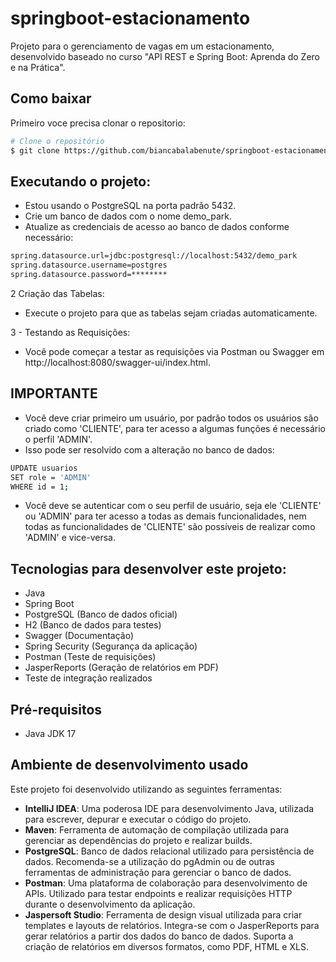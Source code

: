 # springboot-estacionamento
Projeto para o gerenciamento de vagas em um estacionamento, desenvolvido baseado no curso "API REST e Spring Boot: Aprenda do Zero e na Prática".

## Como baixar
Primeiro voce precisa clonar o repositorio:
```bash
# Clone o repositório
$ git clone https://github.com/biancabalabenute/springboot-estacionamento.git
```
## Executando o projeto:
- Estou usando o PostgreSQL na porta padrão 5432.
- Crie um banco de dados com o nome demo_park.
- Atualize as credenciais de acesso ao banco de dados conforme necessário:
```bash
spring.datasource.url=jdbc:postgresql://localhost:5432/demo_park
spring.datasource.username=postgres
spring.datasource.password=********
```
2 Criação das Tabelas:
- Execute o projeto para que as tabelas sejam criadas automaticamente.


3 - Testando as Requisições:
- Você pode começar a testar as requisições via Postman ou Swagger em http://localhost:8080/swagger-ui/index.html.

## IMPORTANTE
- Você deve criar primeiro um usuário, por padrão todos os usuários são criado como 'CLIENTE', para ter acesso a algumas funções é necessário o perfil 'ADMIN'.
- Isso pode ser resolvido com a alteração no banco de dados:
```bash
UPDATE usuarios
SET role = 'ADMIN'
WHERE id = 1;
```
- Você deve se autenticar com o seu perfil de usuário, seja ele 'CLIENTE' ou 'ADMIN' para ter acesso a todas as demais funcionalidades, nem todas as funcionalidades de 'CLIENTE' são possíveis de realizar como 'ADMIN' e vice-versa.

## Tecnologias para desenvolver este projeto:
- Java
- Spring Boot
- PostgreSQL (Banco de dados oficial)
- H2 (Banco de dados para testes)
- Swagger (Documentação)
- Spring Security (Segurança da aplicação)
- Postman (Teste de requisições)
- JasperReports (Geração de relatórios em PDF)
- Teste de integração realizados

## Pré-requisitos
- Java JDK 17

## Ambiente de desenvolvimento usado
Este projeto foi desenvolvido utilizando as seguintes ferramentas:

- **IntelliJ IDEA**: Uma poderosa IDE para desenvolvimento Java, utilizada para escrever, depurar e executar o código do projeto.
- **Maven**: Ferramenta de automação de compilação utilizada para gerenciar as dependências do projeto e realizar builds.
- **PostgreSQL**: Banco de dados relacional utilizado para persistência de dados. Recomenda-se a utilização do pgAdmin ou de outras ferramentas de administração para gerenciar o banco de dados.
- **Postman**: Uma plataforma de colaboração para desenvolvimento de APIs. Utilizado para testar endpoints e realizar requisições HTTP durante o desenvolvimento da aplicação.
- **Jaspersoft Studio**: Ferramenta de design visual utilizada para criar templates e layouts de relatórios. Integra-se com o JasperReports para gerar relatórios a partir dos dados do banco de dados. Suporta a criação de relatórios em diversos formatos, como PDF, HTML e XLS.
